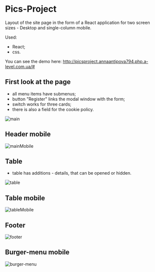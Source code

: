 # Pics-Project

Layout of the site page in the form of a React application for two screen sizes - Desktop and single-column mobile.

Used: 
- React;
- css.

You can see the demo here: http://picsproject.annaantipova794.php.a-level.com.ua/#

## First look at the page

- all menu items have submenus;
- button "Register" links the modal window with the form;
- switch works for three cards;
- there is also a field for the cookie policy.

![main](https://user-images.githubusercontent.com/58369971/87886395-2b765f00-ca25-11ea-8359-d2d249f07bce.png)

## Header mobile

![mainMobile](https://user-images.githubusercontent.com/58369971/87886591-25817d80-ca27-11ea-8244-67096a359ee3.png)

## Table 

- table has additions - details, that can be opened or hidden.

![table](https://user-images.githubusercontent.com/58369971/87886535-b3a93400-ca26-11ea-9f47-2ffcf266e0b9.png)

## Table mobile

![tableMobile](https://user-images.githubusercontent.com/58369971/87886603-3631f380-ca27-11ea-9304-faa70bfea875.png)

## Footer

![footer](https://user-images.githubusercontent.com/58369971/87886627-5eb9ed80-ca27-11ea-89fd-968cf6cd1c51.png)

## Burger-menu mobile

![burger-menu](https://user-images.githubusercontent.com/58369971/87886639-7beebc00-ca27-11ea-8c8d-d731ccf48de2.png)
